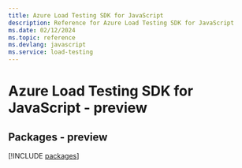 ```yaml
---
title: Azure Load Testing SDK for JavaScript
description: Reference for Azure Load Testing SDK for JavaScript
ms.date: 02/12/2024
ms.topic: reference
ms.devlang: javascript
ms.service: load-testing
---
```

# Azure Load Testing SDK for JavaScript - preview
## Packages - preview
[!INCLUDE [packages](load-testing-index.md)]